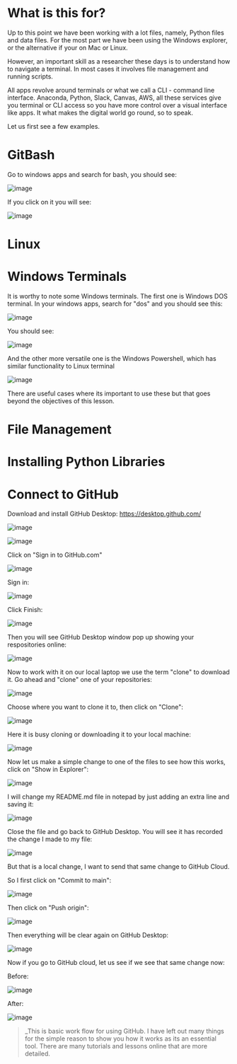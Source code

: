 # What is this for?

Up to this point we have been working with a lot files, namely, Python files and data files. For the most part we have been using the Windows explorer, or the alternative if your on Mac or Linux.

However, an important skill as a researcher these days is to understand how to navigate a terminal. In most cases it involves file management and running scripts.

All apps revolve around terminals or what we call a CLI - command line interface. Anaconda, Python, Slack, Canvas, AWS, all these services give you terminal or CLI access so you have more control over a visual interface like apps. It what makes the digital world go round, so to speak.

Let us first see a few examples. 


# GitBash

Go to windows apps and search for bash, you should see:

![image](https://github.com/ChpcTraining/css2024_notes/assets/157092105/393fec6a-6c5c-45ab-ab91-d4b96dab2567)

If you click on it you will see:

![image](https://github.com/ChpcTraining/css2024_notes/assets/157092105/4118e3e0-5650-4619-ba1e-93c6c3ccdb65)

# Linux


# Windows Terminals

It is worthy to note some Windows terminals. The first one is Windows DOS terminal. In your windows apps, search for "dos" and you should see this:

![image](https://github.com/ChpcTraining/css2024_notes/assets/157092105/c0c3c053-0a71-4872-b942-e7c0f37d97e9)

You should see:

![image](https://github.com/ChpcTraining/css2024_notes/assets/157092105/fc5e2e2a-52c4-4cc3-ab26-59f75cf7cba2)

And the other more versatile one is the Windows Powershell, which has similar functionality to Linux terminal

![image](https://github.com/ChpcTraining/css2024_notes/assets/157092105/d854c7d0-17b2-4d6a-bbda-d235ae047201)

There are useful cases where its important to use these but that goes beyond the objectives of this lesson.

# File Management

# Installing Python Libraries

# Connect to GitHub

Download and install GitHub Desktop: https://desktop.github.com/

![image](https://github.com/ChpcTraining/css2024_notes/assets/157092105/a0db4bcb-050c-4def-886b-b19fa2db5a44)

![image](https://github.com/ChpcTraining/css2024_notes/assets/157092105/f51c82eb-a526-43cb-9a9f-e80d1be5c9e8)

Click on "Sign in to GitHub.com"

![image](https://github.com/ChpcTraining/css2024_notes/assets/157092105/31ba4abf-9d5e-41eb-8a61-2b02ae184504)

Sign in:

![image](https://github.com/ChpcTraining/css2024_notes/assets/157092105/03e829b4-8cf4-4a9e-8ad7-7014c4a4c690)

Click Finish:

![image](https://github.com/ChpcTraining/css2024_notes/assets/157092105/cd0afa3e-eb9f-4873-9b6d-d8b52e20d1d7)

Then you will see GitHub Desktop window pop up showing your respositories online:

![image](https://github.com/ChpcTraining/css2024_notes/assets/157092105/0ad73a2b-6499-4257-9e6a-e0cc6beb5245)

Now to work with it on our local laptop we use the term "clone" to download it. Go ahead and "clone" one of your repositories:

![image](https://github.com/ChpcTraining/css2024_notes/assets/157092105/44f7575a-0bcf-4f1b-b778-9fa285418112)

Choose where you want to clone it to, then click on "Clone":

![image](https://github.com/ChpcTraining/css2024_notes/assets/157092105/5815ddfe-96ca-4c24-bb70-fb6b31dc04bd)

Here it is busy cloning or downloading it to your local machine:

![image](https://github.com/ChpcTraining/css2024_notes/assets/157092105/3ba88016-c01d-4949-8559-9c92a4515695)

Now let us make a simple change to one of the files to see how this works, click on "Show in Explorer":

![image](https://github.com/ChpcTraining/css2024_notes/assets/157092105/825a6eda-4f09-429a-ad6b-d1108c4214cb)

I will change my README.md file in notepad by just adding an extra line and saving it:

![image](https://github.com/ChpcTraining/css2024_notes/assets/157092105/7903e169-fe7a-48ba-af8c-558bad81b35f)

Close the file and go back to GitHub Desktop. You will see it has recorded the change I made to my file:

![image](https://github.com/ChpcTraining/css2024_notes/assets/157092105/7c1e8bab-d94a-41c0-9c37-d471e8c0278b)

But that is a local change, I want to send that same change to GitHub Cloud. 

So I first click on "Commit to main":

![image](https://github.com/ChpcTraining/css2024_notes/assets/157092105/8e27c1ee-d4c7-4b5f-a449-b72aa79808f6)

Then click on "Push origin":

![image](https://github.com/ChpcTraining/css2024_notes/assets/157092105/4dbbad43-52ab-4fd1-b7c3-1a1faa1779c3)

Then everything will be clear again on GitHub Desktop:

![image](https://github.com/ChpcTraining/css2024_notes/assets/157092105/727e338b-40a0-488c-975d-60b2e7471ef1)

Now if you go to GitHub cloud, let us see if we see that same change now:

Before:

![image](https://github.com/ChpcTraining/css2024_notes/assets/157092105/8dfb3792-bcad-46c3-a971-6234b7234488)

After:

![image](https://github.com/ChpcTraining/css2024_notes/assets/157092105/f50dc2cf-e238-477c-9cd6-d6baea36578f)

>_This is basic work flow for using GitHub. I have left out many things for the simple reason to show you how it works as its an essential tool.
>There are many tutorials and lessons online that are more detailed.
